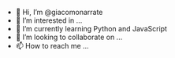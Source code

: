 - 👋 Hi, I’m @giacomonarrate
- 👀 I’m interested in ...
- 🌱 I’m currently learning Python and JavaScript
- 💞️ I’m looking to collaborate on ...
- 📫 How to reach me ...

<!---
giacomonarrate/giacomonarrate is a ✨ special ✨ repository because its `README.md` (this file) appears on your GitHub profile.
You can click the Preview link to take a look at your changes.
--->
